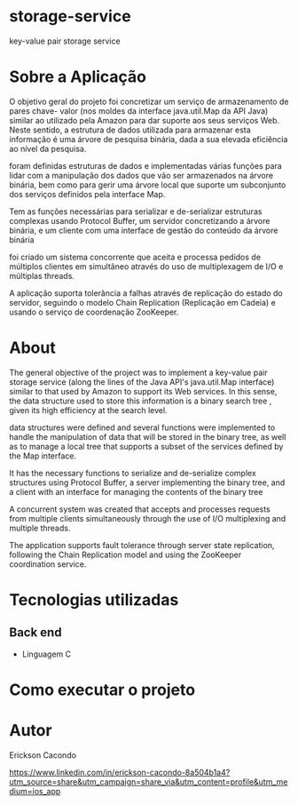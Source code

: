 # storage-service
key-value pair storage service

# Sobre a Aplicação
O objetivo geral do projeto foi concretizar um serviço de armazenamento de pares chave- valor (nos moldes da interface java.util.Map da API Java) similar ao utilizado pela Amazon para dar suporte aos seus serviços Web. Neste sentido, a estrutura de dados utilizada para armazenar esta informação é uma árvore de pesquisa binária, dada a sua elevada eficiência ao nível da pesquisa.

foram definidas estruturas de dados e implementadas várias funções para lidar com a manipulação dos dados que vão ser armazenados na árvore binária, bem como para gerir uma árvore local que suporte um subconjunto dos serviços definidos pela interface Map.

Tem as funções necessárias para serializar e de-serializar estruturas complexas usando Protocol Buffer, um servidor concretizando a árvore binária, e um cliente com uma interface de gestão do conteúdo da árvore binária

foi criado um sistema concorrente que aceita e processa pedidos de múltiplos clientes em simultâneo através do uso de multiplexagem de I/O e múltiplas threads.

A aplicação suporta tolerância a falhas através de replicação do estado do servidor, seguindo o modelo Chain Replication (Replicação em Cadeia)  e usando o serviço de coordenação ZooKeeper.

# About
The general objective of the project was to implement a key-value pair storage service (along the lines of the Java API's java.util.Map interface) similar to that used by Amazon to support its Web services. In this sense, the data structure used to store this information is a binary search tree , given its high efficiency at the search level.

data structures were defined and several functions were implemented to handle the manipulation of data that will be stored in the binary tree, as well as to manage a local tree that supports a subset of the services defined by the Map interface.

It has the necessary functions to serialize and de-serialize complex structures using Protocol Buffer, a server implementing the binary tree, and a client with an interface for managing the contents of the binary tree

A concurrent system was created that accepts and processes requests from multiple clients simultaneously through the use of I/O multiplexing and multiple threads.

The application supports fault tolerance through server state replication, following the Chain Replication model and using the ZooKeeper coordination service.

# Tecnologias utilizadas
## Back end
- Linguagem C



# Como executar o projeto



# Autor

Erickson Cacondo

https://www.linkedin.com/in/erickson-cacondo-8a504b1a4?utm_source=share&utm_campaign=share_via&utm_content=profile&utm_medium=ios_app

